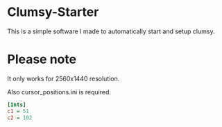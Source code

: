 # Clumsy-Starter
This is a simple software I made to automatically start and setup clumsy.

# Please note
It only works for 2560x1440 resolution.

Also cursor_positions.ini is required.
```ini
[Ints]
c1 = 51
c2 = 102
```
